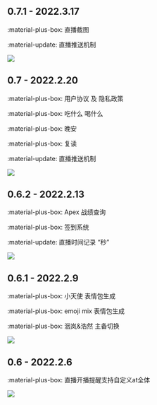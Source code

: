 
## 0.7.1 - 2022.3.17

:material-plus-box: 直播截图

:material-update: 直播推送机制

![](/imgs/updateLog/0.7.1.png)

## 0.7 - 2022.2.20

:material-plus-box: 用户协议 及 隐私政策

:material-plus-box: 吃什么 喝什么

:material-plus-box: 晚安

:material-plus-box: 复读

:material-update: 直播推送机制

![](/imgs/updateLog/0.7.png)

## 0.6.2 - 2022.2.13

:material-plus-box: Apex 战绩查询

:material-plus-box: 签到系统

:material-update: 直播时间记录 “秒”

![](/imgs/updateLog/0.6.2.png)

## 0.6.1 - 2022.2.9

:material-plus-box: 小天使 表情包生成

:material-plus-box: emoji mix 表情包生成

:material-plus-box: 洇岚&浩然 主备切换

![](/imgs/updateLog/0.6.1.png)

## 0.6 - 2022.2.6

:material-plus-box: 直播开播提醒支持自定义at全体

![](/imgs/updateLog/0.6.png)